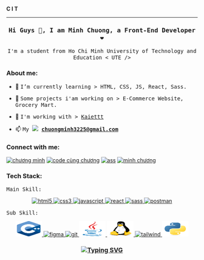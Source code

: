<b> C I T </b>
<hr> </hr>


<h3 align="center" class="heading-element" dir="auto">
 <samp> Hi Guys 👋, I am  Minh Chuong, a Front-End Developer  ❤️  </samp>
 </h3>

<p align="center" dir="auto"> 
  <samp>
        I'm a student from Ho Chi Minh University of Technology and Education  < UTE /> </b>
  </samp>
</p>

 <samp> <h3 align="left">About me: </h3> </samp>
<img align="right" src="https://camo.githubusercontent.com/19db51af5f90f1b152bc0b9078f5fe97053955be5074f03f17019c70345bdcdb/68747470733a2f2f6d69726f2e6d656469756d2e636f6d2f6d61782f313336302f302a37513379765349765f7430696f4a2d5a2e676966" width="400" alt="">



- 🌱 <samp> I’m currently learning > HTML, CSS, JS, React, Sass. </samp>
- 🔭   <samp> Some projects i'am working on >
E-Commerce Website, Grocery Mart. </samp>
- 🤝 <samp> I'm working with > [Kaiettt](https://github.com/Kaiettt) </samp>

- 📫 <samp> My <img src="https://img.shields.io/badge/Gmail-D14836?style=for-the-badge&logo=gmail&logoColor=white"> **chuongminh3225@gmail.com**  </samp>

<h3 align="left">Connect with me: </h3>
        <p align="left" dir="auto">
            <a
                href="https://www.facebook.com/profile.php?id=100062402630954"
                target="blank"
                ><img
                    src="https://raw.githubusercontent.com/rahuldkjain/github-profile-readme-generator/master/src/images/icons/Social/facebook.svg"
                    alt="chương minh"
                    height="30"
                    width="50"
            /></a>
            <a
                href="https://www.youtube.com/channel/UC3PLongL5cTtNhw35oOOMfA"
                target="blank"
                ><img
                    src="https://raw.githubusercontent.com/rahuldkjain/github-profile-readme-generator/master/src/images/icons/Social/youtube.svg"
                    alt="code cùng chương"
                    height="30"
                    width="50"
            /></a>
            <a href="https://www.instagram.com/chuong_it/" target="blank"
                ><img
                    src="https://raw.githubusercontent.com/rahuldkjain/github-profile-readme-generator/master/src/images/icons/Social/instagram.svg"
                    alt="ass"
                    height="30"
                    width="50"
            /></a>
            <a href="https://linkedin.com/in/minh chương" target="blank"
                ><img
                    src="https://raw.githubusercontent.com/rahuldkjain/github-profile-readme-generator/master/src/images/icons/Social/linked-in-alt.svg"
                    alt="minh chương"
                    height="30"
                    width="50"
            /></a>
        </p>

 
<h3 align="left">Tech Stack:</h3>

<samp align="left"> Main Skill: </samp> 
<p align="center"> 
 <a href="https://www.w3.org/html/" target="_blank" rel="noreferrer">
                <img
                    src="https://img.shields.io/badge/HTML5-E34F26?style=for-the-badge&logo=html5&logoColor=white"
                    alt="html5"
                />
</a>
 <a href="https://www.w3schools.com/css/"
                target="_blank"
                rel="noreferrer"
            >
                <img
                    src="https://img.shields.io/badge/CSS3-1572B6?style=for-the-badge&logo=css3&logoColor=white"
                    alt="css3"
                />
            </a>
             <a
                href="https://developer.mozilla.org/en-US/docs/Web/JavaScript"
                target="_blank"
            >
                <img
                    src="https://img.shields.io/badge/JavaScript-323330?style=for-the-badge&logo=javascript&logoColor=F7DF1E"
                    alt="javascript"
                />
            </a>
            <a href="https://reactjs.org/" target="_blank" rel="noreferrer">
                <img
                    src="https://img.shields.io/badge/React-20232A?style=for-the-badge&logo=react&logoColor=61DAFB"
                    alt="react"
                />
            </a>
            <a href="https://sass-lang.com" target="_blank" rel="noreferrer">
                <img
                    src="https://img.shields.io/badge/Sass-CC6699?style=for-the-badge&logo=sass&logoColor=white"
                    alt="sass"
                />
            </a> 
            <a href="https://postman.com" target="_blank" rel="noreferrer">
                <img
                    src="https://img.shields.io/badge/Postman-FF6C37?style=for-the-badge&logo=Postman&logoColor=white"
                    alt="postman"
                />
            </a>


</p>

 <samp> Sub Skill:  </samp>
 <p align="center">
            <a
                href="https://www.w3schools.com/cpp/"
                target="_blank"
                rel="noreferrer"
            >
                <img
                    src="https://raw.githubusercontent.com/devicons/devicon/master/icons/cplusplus/cplusplus-original.svg"
                    alt="cplusplus"
                    width="70"
                    height="40"
                />
            </a>
            <a href="https://www.figma.com/" target="_blank" rel="noreferrer">
                <img
                    src="https://www.vectorlogo.zone/logos/figma/figma-icon.svg"
                    alt="figma"
                    width="70"
                    height="40"
                />
            </a>
            <a href="https://git-scm.com/" target="_blank" rel="noreferrer">
                <img
                    src="https://www.vectorlogo.zone/logos/git-scm/git-scm-icon.svg"
                    alt="git"
                    width="70"
                    height="40"
                />
            </a>           
            <a href="https://www.java.com" target="_blank" rel="noreferrer">
                <img
                    src="https://raw.githubusercontent.com/devicons/devicon/master/icons/java/java-original.svg"
                    alt="java"
                    width="70"
                    height="40"
                />
            </a>
            <a href="https://www.linux.org/" target="_blank" rel="noreferrer">
                <img
                    src="https://raw.githubusercontent.com/devicons/devicon/master/icons/linux/linux-original.svg"
                    alt="linux"
                    width="70"
                    height="40"
                />
            </a>
            <a href="https://tailwindcss.com/" target="_blank" rel="noreferrer">
                <img
                    src="https://www.vectorlogo.zone/logos/tailwindcss/tailwindcss-icon.svg"
                    alt="tailwind"
                    width="70"
                    height="40"
                />
            </a>
            <a href="https://www.python.org" target="_blank" rel="noreferrer">
                <img
                    src="https://raw.githubusercontent.com/devicons/devicon/master/icons/python/python-original.svg"
                    alt="python"
                    width="70"
                    height="40"
                />
            </a>
 </p>


<h3 align="center" class="heading-element" dir="auto">
  <a href="https://git.io/typing-svg"><img src="https://readme-typing-svg.demolab.com?font=Fira+Code&pause=1000&color=3E6FF4&width=435&lines=Thanks+for+viewing+my+profile+%F0%9F%A4%9D" alt="Typing SVG" /></a> 
</h3>

